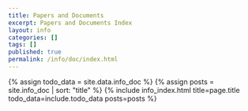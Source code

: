 ```yaml
---
title: Papers and Documents
excerpt: Papers and Documents Index
layout: info
categories: []
tags: []
published: true
permalink: /info/doc/index.html
---
```


{% assign todo_data = site.data.info_doc %}
{% assign posts = site.info_doc | sort: "title" %}
{% include info_index.html title=page.title todo_data=include.todo_data posts=posts %}
